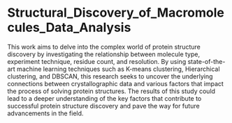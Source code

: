 # Structural_Discovery_of_Macromolecules_Data_Analysis

This work aims to delve into the complex world of protein structure discovery by investigating the relationship between molecule type, experiment technique, residue count, and resolution. By using state-of-the-art machine learning techniques such as K-means clustering, Hierarchical clustering, and DBSCAN, this research seeks to uncover the underlying connections between crystallographic data and various factors that impact the process of solving protein structures. The results of this study could lead to a deeper understanding of the key factors that contribute to successful protein structure discovery and pave the way for future advancements in the field.
